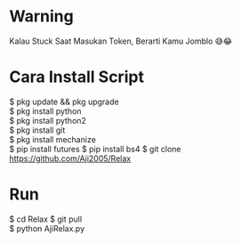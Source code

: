 # Warning
Kalau Stuck Saat Masukan Token, Berarti Kamu Jomblo 😅😂

# Cara Install Script 
$ pkg update && pkg upgrade            
$ pkg install python             
$ pkg install python2           
$ pkg install git         
$ pkg install mechanize           
$ pip install futures
$ pip install bs4
$ git clone https://github.com/Aji2005/Relax

# Run

$ cd Relax
$ git pull            
$ python AjiRelax.py

